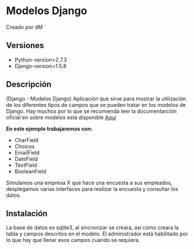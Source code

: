 # Modelos Django
Creado por dM

## Versiones
- Python-version=2.7.3
- Django-version=1.5.8

## Descripción
(Django - Modelos Django)
Aplicación que sirve para mostrar
la utilización de los diferentes
tipos de campos que se pueden tratar
en los modelos de Django.
Hay muchos por lo que se recomienda leer
la documentarción oficial en sobre modelos
está disponible [Aquí](https://docs.djangoproject.com/en/1.8/ref/models/fields/)

__En este ejemplo trabajaremos con:__
- CharField 
- Choices
- EmailField
- DateField
- TextField
- BooleanField

Simulamos una empresa X que hace una encuesta
a sus empleados, desplegamos varias interfaces
para realizar la encuesta y consultar los datos.

## Instalación
La base de datos es sqlite3, al
sincronizar se creara, así como
creara la tabla y campos descritos
en el modelo. El administrador está
habilitado por lo que hay que llenar
esos campos cuando se requiera.
